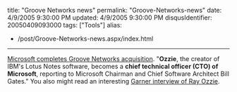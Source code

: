 title: "Groove Networks news"
permalink: "Groove-Networks-news"
date: 4/9/2005 9:30:00 PM
updated: 4/9/2005 9:30:00 PM
disqusIdentifier: 20050409093000
tags: ["Tools"]
alias:
 - /post/Groove-Networks-news.aspx/index.html
---
[Microsoft 
completes Groove Networks acquisition](http://www.microsoft.com/presspass/features/2005/mar05/03-10GrooveQA.asp). "**Ozzie**, the creator 
of IBM's Lotus Notes software, becomes a **chief technical officer (CTO) 
of Microsoft**, reporting to Microsoft Chairman and Chief Software 
Architect Bill Gates." You also might read an interesting [Garner 
interview of Ray Ozzie](http://www.gartner.com/research/fellows/asset_115813_1176.jsp).
